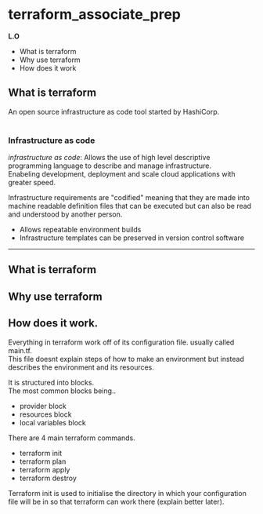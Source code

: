 # terraform_associate_prep

**L.O**
- What is terraform
- Why use terraform
- How does it work

## What is terraform
An open source infrastructure as code tool started by HashiCorp.<br/>
<br/>

### Infrastructure as code

*infrastructure as code*: Allows the use of high level descriptive programming language to describe and manage infrastructure.<br/>
Enabeling development, deployment and scale cloud applications with greater speed.<br/>

Infrastructure requirements are "codified" meaning that they are made into machine readable definition files that can be executed but can also be read and understood by another person.
- Allows repeatable environment builds
- Infrastructure templates can be preserved in version control software

------
## What is terraform

## Why use terraform 

## How does it work.

Everything in terraform work off of its configuration file. usually called main.tf.<br/>
This file doesnt explain steps of how to make an environment but instead describes the environment and its resources.

It is structured into blocks.<br/>
The most common blocks being..
- provider block 
- resources block
- local variables block

There are 4 main terraform commands.
- terraform init
- terraform plan
- terraform apply
- terraform destroy 

Terraform init is used to initialise the directory in which your configuration file will be in so that terraform can work there (explain better later).<br/>



